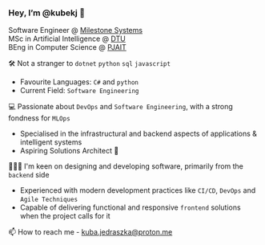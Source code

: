 ### Hey, I’m @kubekj 👋

<p>
  Software Engineer @ <a href="https://www.milestonesys.com/" title="Milestone Systems">Milestone Systems</a>
<br/>
  MSc in Artificial Intelligence @ <a href="https://www.dtu.dk/english/" title="DTU">DTU</a>
<br/>
  BEng in Computer Science @ <a href="https://pja.edu.pl/en/" title="PJAIT">PJAIT</a>
</p>

🛠️ Not a stranger to `dotnet` `python` `sql` `javascript`
  - Favourite Languages: `C#` and `python`
  - Current Field: `Software Engineering`

💻 Passionate about `DevOps` and `Software Engineering`, with a strong fondness for `MLOps`
  - Specialised in the infrastructural and backend aspects of applications & intelligent systems
  - Aspiring Solutions Architect 💪

👨🏼‍🍳 I'm keen on designing and developing software, primarily from the `backend` side
  - Experienced with modern development practices like `CI/CD`, `DevOps` and `Agile Techniques`  
  - Capable of delivering functional and responsive `frontend` solutions when the project calls for it

📫 How to reach me - kuba.jedraszka@proton.me

<!---
kubekj/kubekj is a ✨ special ✨ repository because its `README.md` (this file) appears on your GitHub profile.
You can click the Preview link to take a look at your changes.
--->
